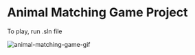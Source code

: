 # Animal Matching Game Project

To play, run .sln file

![animal-matching-game-gif](https://user-images.githubusercontent.com/59797227/147892281-6edd2319-4fca-4d2e-86de-3519235b3a01.gif)
